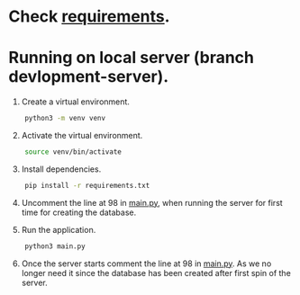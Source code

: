 # Check [requirements](requirements.txt).
# Running on local server (branch devlopment-server).
1. Create a virtual environment.
```bash
    python3 -m venv venv
```
2. Activate the virtual environment.
```bash
    source venv/bin/activate
```
3. Install dependencies.
```bash
    pip install -r requirements.txt
```
4. Uncomment the line at 98 in [main.py](main.py), when running the server for first time for creating the database.

5. Run the application.
```bash
    python3 main.py
```
6. Once the server starts comment the line at 98 in [main.py](main.py). As we no longer need it since the database has been created after first spin of the server.
